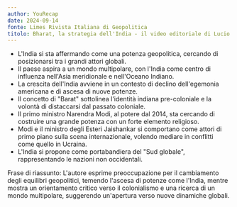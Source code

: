 ```yaml
---
author: YouRecap
date: 2024-09-14
fonte: Limes Rivista Italiana di Geopolitica
titolo: Bharat, la strategia dell'India - il video editoriale di Lucio Caracciolo
---
```


- L'India si sta affermando come una potenza geopolitica, cercando di posizionarsi tra i grandi attori globali.
- Il paese aspira a un mondo multipolare, con l'India come centro di influenza nell'Asia meridionale e nell'Oceano Indiano.
- La crescita dell'India avviene in un contesto di declino dell'egemonia americana e di ascesa di nuove potenze.
- Il concetto di "Barat" sottolinea l'identità indiana pre-coloniale e la volontà di distaccarsi dal passato coloniale.
- Il primo ministro Narendra Modi, al potere dal 2014, sta cercando di costruire una grande potenza con un forte elemento religioso.
- Modi e il ministro degli Esteri Jaishankar si comportano come attori di primo piano sulla scena internazionale, volendo mediare in conflitti come quello in Ucraina.
- L'India si propone come portabandiera del "Sud globale", rappresentando le nazioni non occidentali.

Frase di riassunto: L'autore esprime preoccupazione per il cambiamento degli equilibri geopolitici, temendo l'ascesa di potenze come l'India, mentre mostra un orientamento critico verso il colonialismo e una ricerca di un mondo multipolare, suggerendo un'apertura verso nuove dinamiche globali.
